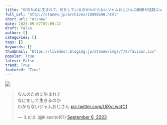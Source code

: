 ```yaml
---
title: "何のために生まれて、何をしているのかわからないジャムおじさんの画像が話題にｗｗｗ"
full_url: "http://otanew.jp/archives/10098698.html"
short_url: "otanew"
date: 2023-09-07T09:09:22
draft: false
author: []
categories: []
tags: []
keywords: []
thumbnail: "https://livedoor.blogimg.jp/otanew/imgs/f/8/favicon.ico"
popular: True
latest: False
trend: True
featured: "True"
---
```


![](https://livedoor.blogimg.jp/otanew/imgs/f/8/favicon.ico)

<blockquote class="twitter-tweet"><p lang="ja" dir="ltr">なんのために生まれて<br>なにをして生きるのか<br>わからないジャムおじさん <a href="https://t.co/UiXvLwcfCf">pic.twitter.com/UiXvLwcfCf</a></p>— えだま (@kissshot51) <a href="https://twitter.com/kissshot51/status/1699388005881114712?ref_src=twsrc%5Etfw">September 6, 2023</a></blockquote> 